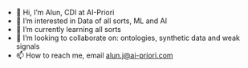 - 👋 Hi, I’m Alun, CDI at AI-Priori
- 👀 I’m interested in Data of all sorts, ML and AI
- 🌱 I’m currently learning all sorts
- 💞️ I’m looking to collaborate on: ontologies, synthetic data and weak signals
- 📫 How to reach me, email alun.j@ai-priori.com

<!---
alunj/alunj is a ✨ special ✨ repository because its `README.md` (this file) appears on your GitHub profile.
You can click the Preview link to take a look at your changes.
--->
